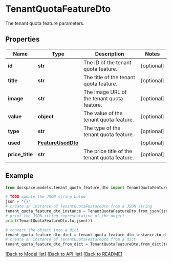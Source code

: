 # TenantQuotaFeatureDto

The tenant quota feature parameters.

## Properties

Name | Type | Description | Notes
------------ | ------------- | ------------- | -------------
**id** | **str** | The ID of the tenant quota feature. | [optional] 
**title** | **str** | The title of the tenant quota feature. | [optional] 
**image** | **str** | The image URL of the tenant quota feature. | [optional] 
**value** | **object** | The value of the tenant quota feature. | [optional] 
**type** | **str** | The type of the tenant quota feature. | [optional] 
**used** | [**FeatureUsedDto**](FeatureUsedDto.md) |  | [optional] 
**price_title** | **str** | The price title of the tenant quota feature. | [optional] 

## Example

```python
from docspace.models.tenant_quota_feature_dto import TenantQuotaFeatureDto

# TODO update the JSON string below
json = "{}"
# create an instance of TenantQuotaFeatureDto from a JSON string
tenant_quota_feature_dto_instance = TenantQuotaFeatureDto.from_json(json)
# print the JSON string representation of the object
print(TenantQuotaFeatureDto.to_json())

# convert the object into a dict
tenant_quota_feature_dto_dict = tenant_quota_feature_dto_instance.to_dict()
# create an instance of TenantQuotaFeatureDto from a dict
tenant_quota_feature_dto_from_dict = TenantQuotaFeatureDto.from_dict(tenant_quota_feature_dto_dict)
```
[[Back to Model list]](../README.md#documentation-for-models) [[Back to API list]](../README.md#documentation-for-api-endpoints) [[Back to README]](../README.md)


